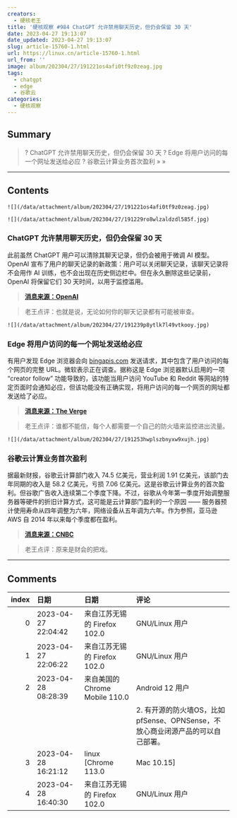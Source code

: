 ```yaml
---
creators:
  - 硬核老王
title: '硬核观察 #984 ChatGPT 允许禁用聊天历史，但仍会保留 30 天'
date: 2023-04-27 19:13:07
date_updated: 2023-04-27 19:13:07
slug: article-15760-1.html
url: https://linux.cn/article-15760-1.html
url_from: ''
image: album/202304/27/191221os4afi0tf9z0zeag.jpg
tags:
  - chatgpt
  - edge
  - 谷歌云
categories:
  - 硬核观察
---
```


## Summary

> ? ChatGPT 允许禁用聊天历史，但仍会保留 30 天
> ? Edge 将用户访问的每一个网址发送给必应
> ? 谷歌云计算业务首次盈利
> » 
> »

***

<!-- more -->

## Contents

`![](/data/attachment/album/202304/27/191221os4afi0tf9z0zeag.jpg)`

`![](/data/attachment/album/202304/27/191229ro8wlzaldzdl585f.jpg)`

### ChatGPT 允许禁用聊天历史，但仍会保留 30 天

此前虽然 ChatGPT 用户可以清除其聊天记录，但仍会被用于微调 AI 模型。OpenAI 宣布了用户的聊天记录的新政策：用户可以关闭聊天记录，该聊天记录将不会用作 AI 训练，也不会出现在历史侧边栏中。但在永久删除这些记录前，OpenAI 将保留它们 30 天时间，以用于监控滥用。

> 
> **[消息来源：OpenAI](https://openai.com/blog/new-ways-to-manage-your-data-in-chatgpt)**
> 
> 
> 

> 
> 老王点评：也就是说，无论如何你的聊天记录都有可能被审查。
> 
> 
> 

`![](/data/attachment/album/202304/27/191239p8ytlk7l49vtkooy.jpg)`

### Edge 将用户访问的每一个网址发送给必应

有用户发现 Edge 浏览器会向 [bingapis.com](http://bingapis.com/) 发送请求，其中包含了用户访问的每个网页的完整 URL。微软表示正在调查。据称这是 Edge 浏览器默认启用的一项 “creator follow” 功能导致的，该功能当用户访问 YouTube 和 Reddit 等网站的特定页面时会通知必应，但该功能没有正确实现，将用户访问的每一个网页的网址都发送给了必应。

> 
> **[消息来源：The Verge](https://www.theverge.com/2023/4/25/23697532/microsoft-edge-browser-url-leak-bing-privacy)**
> 
> 
> 

> 
> 老王点评：谁都不能信，每个人都需要一个自己的防火墙来监控进出流量。
> 
> 
> 

`![](/data/attachment/album/202304/27/191253hwplszbnyxw9xujh.jpg)`

### 谷歌云计算业务首次盈利

据最新财报，谷歌云计算部门收入 74.5 亿美元，营业利润 1.91 亿美元，该部门去年同期的收入是 58.2 亿美元，亏损 7.06 亿美元。这是谷歌云计算业务的首次盈利。但谷歌广告收入连续第二个季度下降。不过，谷歌从今年第一季度开始调整服务器等硬件的折旧计算方式，这可能是云计算部门盈利的一个原因 —— 服务器预计使用寿命从四年调整为六年，网络设备从五年调为六年。作为参照，亚马逊 AWS 自 2014 年以来每个季度都在盈利。

> 
> **[消息来源：CNBC](https://www.cnbc.com/2023/04/25/googles-cloud-business-turns-profitable-for-the-first-time-on-record.html)**
> 
> 
> 

> 
> 老王点评：原来是财会的把戏。
> 
> 
>

***

## Comments

|   index | 日期                | 日期                                           | 评论                                                                                                                                                                        |
|--------:|:--------------------|:-----------------------------------------------|:----------------------------------------------------------------------------------------------------------------------------------------------------------------------------|
|       0 | 2023-04-27 22:04:42 | 来自江苏无锡的 Firefox 102.0|GNU/Linux 用户    | &quot;聊天记录都有可能被审查&quot;——在某地，有不被审查的吗？                                                                                   |
|       1 | 2023-04-27 22:06:22 | 来自江苏无锡的 Firefox 102.0|GNU/Linux 用户    | “谁都不能信，每个人都需要一个自己的防火墙来监控进出流量”——防火墙本质也是台电脑，那谁监控防火墙？                                               |
|       2 | 2023-04-28 08:28:39 | 来自美国的 Chrome Mobile 110.0|Android 12 用户 | 1. 防火墙也有应用软件，它们并非独立运行的OS。<br />                                                                                            |
|         |                     |                                                | 2. 有开源的防火墙OS，比如pfSense、OPNSense，不放心商业闭源产品的可以自己部署。                                                                                              |
|       3 | 2023-04-28 16:21:12 | linux [Chrome 113.0|Mac 10.15]                 | 有一些本机的防火墙软件会在发现意外流量/链接时会提醒你并采取措施。比如 Mac 上的 Little Snitch                                                   |
|       4 | 2023-04-28 16:40:30 | 来自江苏无锡的 Firefox 102.0|GNU/Linux 用户    | 某些商业软件上报客户使用信息，本机防火墙没反应。据说是某个商业软件联盟搞的鬼。微软和某些防火墙软件公司是联盟成员。所以一定要用独立硬件防火墙。 |
